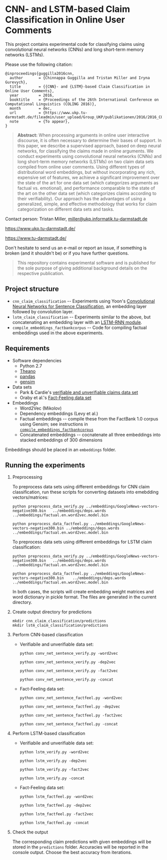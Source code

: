 # CNN- and LSTM-based Claim Classification in Online User Comments

This project contains experimental code for classifying claims using convolutional neural networks (CNNs) and long short-term memory networks (LSTMs).

Please use the following citation:

```
@inproceedings{guggilla2016cnn,
  author       = {Chinnappa Guggilla and Tristan Miller and Iryna Gurevych},
  title	       = {{CNN}- and {LSTM}-based Claim Classification in Online User Comments},
  year	       = 2016,
  booktitle    = {Proceedings of the 26th International Conference on Computational Linguistics (COLING 2016)},
  month	       = dec,
  url          = {https://www.ukp.tu-darmstadt.de/fileadmin/user_upload/Group_UKP/publikationen/2016/2016_COLING_CG.pdf},
  note	       = {To appear},
}
```

> **Abstract:** When processing arguments in online user interactive discourse, it is often necessary to determine their bases of support. In this paper, we describe a supervised approach, based on deep neural networks, for classifying the claims made in online arguments. We conduct experiments using convolutional neural networks (CNNs) and long short-term memory networks (LSTMs) on two claim data sets compiled from online user comments. Using different types of distributional word embeddings, but without incorporating any rich, expensive set of features, we achieve a significant improvement over the state of the art for one data set (which categorizes arguments as factual vs. emotional), and performance comparable to the state of the art on the other data set (which categorizes claims according to their verifiability). Our approach has the advantages of using a generalized, simple, and effective methodology that works for claim categorization on different data sets and tasks.


Contact person: Tristan Miller, miller@ukp.informatik.tu-darmstadt.de

https://www.ukp.tu-darmstadt.de/

https://www.tu-darmstadt.de/


Don't hesitate to send us an e-mail or report an issue, if something is broken (and it shouldn't be) or if you have further questions.

> This repository contains experimental software and is published for the sole purpose of giving additional background details on the respective publication. 

## Project structure

* `cnn_claim_classification` -- Experiments using Yoon's [Convolutional Neural Networks for Sentence Classification](http://arxiv.org/abs/1408.5882), an embedding layer followed by convolution layer.
* `lstm_claim_classification` -- Experiments similar to the above, but concatenating an embedding layer with an [LSTM-RNN module](http://deeplearning.net/tutorial/lstm.html#lstm).
* `compile_embeddings_factbankcorpus` -- Code for compiling factual embeddings used in the above experiments.

## Requirements

* Software dependencies
  * Python 2.7
  * [Theano](http://deeplearning.net/software/theano/)
  * [pandas](http://pandas.pydata.org/)
  * [gensim](https://radimrehurek.com/gensim/install.html)
* Data sets
  * Park & Cardie's [verifiable and unverifiable claims data set](http://www.aclweb.org/anthology/W14-2105)
  * Oraby et al.'s [Fact-Feeling data set](https://nlds.soe.ucsc.edu/node/33)
* Embeddings
  *  Word2Vec (Mikolov)
  *  Dependency embeddings (Levy et al.)
  *  Factual embeddings -- compile these from the FactBank 1.0 corpus using Gensim; see instructions in [`compile_embeddings_factbankcorpus`](compile_embeddings_factbankcorpus/README.md)
  *  Concatenated embeddings -- cocnatenate all three embeddings into stacked embeddings of 300 dimensions

Embeddings should be placed in an `embeddings` folder.

## Running the experiments

1. Preprocessing

	To preprocess data sets using different embeddings for CNN claim classification, run these scripts for converting datasets into emebdding vectors/matrices:

	````
    python preprocess_data_verify.py ../embeddings/GoogleNews-vectors-negative300.bin   ../embeddings/deps.words ../embeddings/factual.en.word2vec.model.bin

    python preprocess_data_factfeel.py ../embeddings/GoogleNews-vectors-negative300.bin ../embeddings/deps.words ../embeddings/factual.en.word2vec.model.bin
	````
      
    To preprocess data sets using different embeddings for LSTM claim classification:

	````
    python preprocess_data_verify.py ../embeddings/GoogleNews-vectors-negative300.bin   ../embeddings/deps.words ../embeddings/factual.en.word2vec.model.bin

    python preprocess_data_factfeel.py ../embeddings/GoogleNews-vectors-negative300.bin    ../embeddings/deps.words ../embeddings/factual.en.word2vec.model.bin
	````

    In both cases, the scripts will create embedding weight matrices and word dictionary in pickle format. The files are generated in the current directory.

2. Create output directory for predictions

	````
	mkdir cnn_claim_classification/predictions
	mkdir lstm_claim_classification/predictions
	````

3. Perform CNN-based classification

	* Verifiabile and unverifiable data set:

	  ````
      python conv_net_sentence_verify.py -word2vec

      python conv_net_sentence_verify.py -dep2vec

      python conv_net_sentence_verify.py -fact2vec

      python conv_net_sentence_verify.py -concat
	  ````

    * Fact-Feeling data set:

      ````
      python conv_net_sentence_factfeel.py -word2vec

      python conv_net_sentence_factfeel.py -dep2vec

      python conv_net_sentence_factfeel.py -fact2vec

      python conv_net_sentence_factfeel.py -concat
	  ````

4. Perform LSTM-based classification

	* Verifiabile and unverifiable data set:

      ````
      python lstm_verify.py -word2vec

      python lstm_verify.py -dep2vec

      python lstm_verify.py -fact2vec

      python lstm_verify.py -concat
	  ````

    * Fact-Feeling data set:

      ````
      python lstm_factfeel.py -word2vec

      python lstm_factfeel.py -dep2vec

      python lstm_factfeel.py -fact2vec

      python lstm_factfeel.py -concat
	  ````

5. Check the output

   The corresponding claim predictions with given embeddings will be stored in the `predictions` folder. Accuracies will be reported in the console output. Choose the best accuracy from iterations.
    
